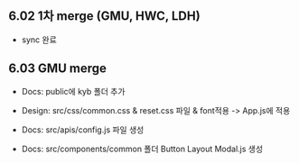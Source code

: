## 6.02 1차 merge (GMU, HWC, LDH)

- sync 완료

## 6.03 GMU merge

- Docs: public에 kyb 폴더 추가

- Design: src/css/common.css & reset.css 파일 & font적용 -> App.js에 적용

- Docs: src/apis/config.js 파일 생성

- Docs: src/components/common 폴더 Button Layout Modal.js 생성

